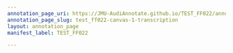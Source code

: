 ```yaml
---
annotation_page_uri: https://JMU-AudiAnnotate.github.io/TEST_FF022/annotations/test_ff022-canvas-1-transcription.json
annotation_page_slug: test_ff022-canvas-1-transcription
layout: annotation_page
manifest_label: TEST_FF022

---
```

